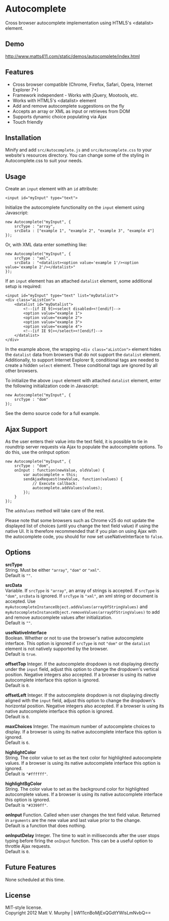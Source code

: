 Autocomplete
============

Cross browser autocomplete implementation using HTML5's &lt;datalist&gt; element.

Demo
----

http://www.matts411.com/static/demos/autocomplete/index.html

Features
--------

* Cross browser compatible (Chrome, Firefox, Safari, Opera, Internet Explorer 7+)
* Framework independent - Works with jQuery, Mootools, etc.
* Works with HTML5's &lt;datalist&gt; element
* Add and remove autocomplete suggestions on the fly
* Accepts an array or XML as input or retrieves from DOM
* Supports dynamic choice populating via Ajax
* Touch friendly

Installation
------------

Minify and add `src/Autocomplete.js` and `src/Autocomplete.css` to your website's 
resources directory. You can change some of the styling in Autocomplete.css to suit 
your needs.

Usage
-----

Create an `input` element with an `id` attribute:

    <input id="myInput" type="text">

Initialize the autocomplete functionality on the `input` element using Javascript:

    new Autocomplete("myInput", {
        srcType : "array", 
        srcData : ["example 1", "example 2", "example 3", "example 4"]
    });

Or, with XML data enter something like:

    new Autocomplete("myInput", {
        srcType : "xml", 
        srcData : "<datalist><option value='example 1'/><option value='example 2'/></datalist>"
    });

If an `input` element has an attached `datalist` element, some additional setup is 
required:

    <input id="myInput" type="text" list="myDatalist">
    <div class="aListCon">
        <datalist id="myDatalist">
            <!--[if IE 9]><select disabled><![endif]-->
            <option value="example 1">
            <option value="example 2">
            <option value="example 3">
            <option value="example 4">
            <!--[if IE 9]></select><![endif]-->
        </datalist>
    </div>

In the example above, the wrapping `<div class="aListCon">` element hides the `datalist` 
data from browsers that do not support the `datalist` element. Additionally, to support 
Internet Explorer 9, conditional tags are needed to create a hidden `select` element. 
These conditional tags are ignored by all other browsers.

To initialize the above `input` element with attached `datalist` element, enter the 
following initialization code in Javascript:

    new Autocomplete("myInput", {
        srcType : "dom"
    });

See the demo source code for a full example.

Ajax Support
------------

As the user enters their value into the text field, it is possible to tie in roundtrip server requests via 
Ajax to populate the autocomplete options. To do this, use the onInput option:  

    new Autocomplete("myInput", {
        srcType : "dom", 
        onInput : function(newValue, oldValue) {
            var autocomplete = this;
            sendAjaxRequest(newValue, function(values) {
                // Execute callback:
                autocomplete.addValues(values);
            });
        }
    });

The `addValues` method will take care of the rest.  

Please note that some browsers such as Chrome v25 do not update the displayed list of choices (until you 
change the text field value) if using the native UI. It is therefore recommended that if you plan on using 
Ajax with the autocomplete code, you should for now set useNativeInterface to `false`.

Options
-------

**srcType**  
String. Must be either `"array"`, `"dom"` or `"xml"`.  
Default is `""`.

**srcData**  
Variable. If `srcType` is `"array"`, an array of strings is accepted. If `srcType` is `"dom"`, `srcData` 
is ignored. If `srcType` is `"xml"`, an xml string or document is accepted. Use 
`myAutocompleteInstanceObject.addValues(arrayOfStringValues)` and 
`myAutocompleteInstanceObject.removeValues(arrayOfStringValues)` to add and remove autocomplete values 
after initialization.  
Default is `""`.

**useNativeInterface**  
Boolean. Whether or not to use the browser's native autocomplete interface. This option is ignored if 
`srcType` is not `"dom"` or the `datalist` element is not natively supported by the browser.  
Default is `true`.

**offsetTop**
Integer. If the autocomplete dropdown is not displaying directly under the `input` field, adjust this 
option to change the dropdown's vertical position. Negative integers also accepted. If a browser is using 
its native autocomplete interface this option is ignored.  
Default is `0`.

**offsetLeft**
Integer. If the autocomplete dropdown is not displaying directly aligned with the `input` field, adjust 
this option to change the dropdown's horizontal position. Negative integers also accepted. If a browser is 
using its native autocomplete interface this option is ignored.  
Default is `0`.

**maxChoices**
Integer. The maximum number of autocomplete choices to display. If a browser is using its native autocomplete 
interface this option is ignored.  
Default is `6`.

**highlightColor**  
String. The color value to set as the text color for highlighted autocomplete values. If a browser is using 
its native autocomplete interface this option is ignored.  
Default is `"#ffffff"`.

**highlightBgColor**  
String. The color value to set as the background color for highlighted autocomplete values. If a browser is 
using its native autocomplete interface this option is ignored.  
Default is `"#3399ff"`.

**onInput**
Function. Called when user changes the text field value. Returned in `arguments` are the new value and last 
value prior to the change.  
Default is a function that does nothing.

**onInputDelay**
Integer. The time to wait in milliseconds after the user stops typing before firing the `onInput` function. 
This can be a useful option to throttle Ajax requests.  
Default is `0`.

Future Features
---------------

None scheduled at this time.

License
-------

MIT-style license.  
Copyright 2012 Matt V. Murphy | bW11cnBoMjExQGdtYWlsLmNvbQ==
